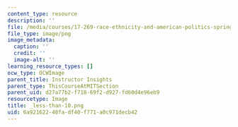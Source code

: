 ```yaml
---
content_type: resource
description: ''
file: /media/courses/17-269-race-ethnicity-and-american-politics-spring-2017/6a92162248fadf40f771a0c971decb42_less-than-10.png
file_type: image/png
image_metadata:
  caption: ''
  credit: ''
  image-alt: ''
learning_resource_types: []
ocw_type: OCWImage
parent_title: Instructor Insights
parent_type: ThisCourseAtMITSection
parent_uid: d27a77b2-f718-69f2-d927-fd60d4e96eb9
resourcetype: Image
title: _less-than-10.png
uid: 6a921622-48fa-df40-f771-a0c971decb42
---
```

